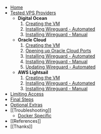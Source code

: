 * [Home](Home)
* [Tested VPS Providers](Supported-VPS-Providers)
  * **Digital Ocean**
    1. [Creating the VM](Digital-Ocean-(Creating))
    2. [Installing Wireguard - Automated](Digital-Ocean-(Automatic-Installer-Script))
    3. [Installing Wireguard - Manual](Digital-Ocean-(Manual-Installation))
  * **Oracle Cloud**
    1. [Creating the VM](Oracle-Cloud-(Creating))
    2. [Opening up Oracle Cloud Ports](Oracle-Cloud--(Opening-Up-Ports))
    3. [Installing Wireguard - Automated](Oracle-Cloud-(Automatic-Installer-Script))
    4. [Installing Wireguard - Manual](Oracle-Cloud-(Manual-Installation))
    5. [Updating Wireguard - Automated](Oracle-Cloud--(Updating-Configuration-w-Script))
  * **AWS Lightsail**
    1. [Creating the VM](AWS-Lightsail-(Creating))
    2. [Installing Wireguard - Automated](AWS-Lightsail-(Automatic-Installer-Script))
    3. [Installing Wireguard - Manual](AWS-Lightsail-(Manual-Installation))
* [Limiting Access](Limiting-Access)
* [Final Steps](Final-Steps)
* [Optional Extras](Optional-Extras)
* [[Troubleshooting]]
  * [Docker Specific](Docker-Troubleshooting)
* [[References]]
* [[Thanks]]
